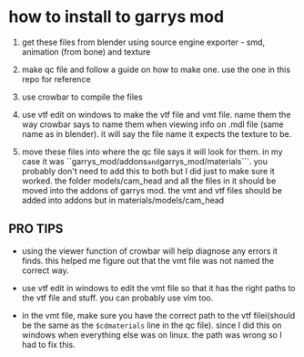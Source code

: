 # how to install to garrys mod

1. get these files from blender using source engine exporter -  smd, animation (from bone) and texture 

2. make qc file and follow a guide on how to make one. use the one in this repo for reference 

3. use crowbar to compile the files

4. use vtf edit on windows to make the vtf file and vmt file. name them the way crowbar says to name them when viewing info on .mdl file (same name as in blender). it will say the file name it expects the texture to be.

5. move these files into where the qc file says it will look for them. in my case it was ``garrys_mod/addons``` and ```garrys_mod/materials```. you probably don't need to add this to both but I did just to make sure it worked. the folder models/cam_head and all the files in it should be moved into the addons of garrys mod. the vmt and vtf files should be added into addons but in materials/models/cam_head

## PRO TIPS 

- using the viewer function of crowbar will help diagnose any errors it finds. this helped me figure out that the vmt file was not named the correct way.

- use vtf edit in windows to edit the vmt file so that it has the right paths to the vtf file and stuff. you can probably use vim too.

- in the vmt file, make sure you have the correct path to the vtf filei(should be the same as the ```$cdmaterials``` line in the qc file). since I did this on windows when everything else was on linux. the path was wrong so I had to fix this.
